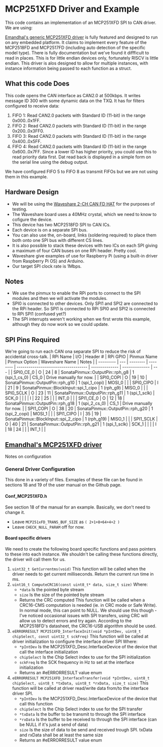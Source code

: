 <!--
Copyright lowRISC Contributors.
SPDX-License-Identifier: Apache-2.0
-->
# MCP251XFD Driver and Example

This code contains an implementation of an MCP251XFD SPI to CAN driver.
We are using:

[Emandhal's generic MCP251XFD driver](https://github.com/Emandhal/MCP251XFD) is fully featured and designed to run on any embedded platform. It claims to implement every feature of the MCP2518FD and MCP2517FD (including auto detection of the specific model type). There is fully documentation but we've found it diffficult to read in places. This is for little endian devices only, fortunately RISCV is little endian. This driver is alos designed to allow for multiple instances, with instance information being passed to each function as a struct.

## What this code Does
This code opens the CAN interface as CAN2.0 at 500kbps. It writes message ID 300 with some dynamic data on the TXQ. It has for filters configured to receive data:
1. FIFO 1: Read CAN2.0 packets with Standard ID (11-bit) in the range 0x000..0x1FF.
2. FIFO 2: Read CAN2.0 packets with Standard ID (11-bit) in the range 0x200..0x3FF0.
3. FIFO 3: Read CAN2.0 packets with Standard ID (11-bit) in the range 0x400..0x5FF.
4. FIFO 4: Read CAN2.0 packets with Standard ID (11-bit) in the range 0x600..0x7FF.
Since a lower ID has higher priority, you could use this to read priority data first.
Dat read back is displayed in a simple form on the serial line using the debug output.

We have configured FIFO 5 to FIFO 8 as transmit FIFOs but we are not using them in this example.

## Hardware Design
* We will be using the [Waveshare 2-CH CAN FD HAT](https://www.waveshare.com/wiki/2-CH_CAN_FD_HAT) for the purposes of testing.
* The Waveshare board uses a 40MHz crystal, which we need to know to cofigure the device.
* This device has two MCP2518FD SPI to CAN ICs.
* Each device is on a separate SPI bus.
* You can also use the, on-board, links (soldering required) to place them both onto one SPI bus with different CS lines.
* It is also possible to stack these devices with two ICs on each SPI giving a maximum of four CAN buses on one RPi header. Pretty cool.
* Waveshare give examples of use for Raspberry Pi (using a built-in driver from Raspberry Pi OS) and Arduino.
* Our target SPI clock rate is 1Mbps.

## Notes
* We use the pinmux to enable the RPi ports to connect to the SPI modules and then we will activate the modules.
* SPI0 is connected to other devices. Only SPI1 and SPI2 are connected to the RPi header. So SPI1 is connected to RPi SPI0 and SPI2 is connected to RPi SPI1 (confused yet?)
* The SPI interrupts weren't working when we first wrote this example, although they do now work so we could update.

## SPI Pins Required
We're going to run each CAN ona separate SPI to reduce the risk of accidental cross-talk.
|  RPi Name | I/O | Header # | RPi GPIO | Pinmux Name                          | Pinmux Option  | Waveshare Name | Notes |
| --------- | --- | -------- | -------- | ------------------------------------ | -------------- | -------------- | --- |
| SPI0_CE_0 |  O  |    24    |     8    | SonataPinmux::OutputPin::rph_g8      | 1 (spi_1_cs_0) | CS_0           | Drive manually for now. |
| SPI0_COPI |  O  |    19    |    10    | SonataPinmux::OutputPin::rph_g10     | 1 (spi_1_copi) | MOSI_0         |     |
| SPI0_CIPO |  I  |    21    |     9    | SonataPinmux::BlockInput::spi_1_cipo | 1 (rph_g9)     | MISO_0         |     |
| SPI0_SCLK |  O  |    23    |    11    | SonataPinmux::OutputPin::rph_g11     | 1 (spi_1_sclk) | SCK_0          |     |
|           |  I  |    22    |    25    |                                      |                | INT_0          |     |
| SPI1_CE_0 |  O  |    12    |    18    | SonataPinmux::OutputPin::rph_g18     | 1 (spi_2_cs_0) | CS_1           | Drive manually for now. |
| SPI1_COPI |  O  |    38    |    20    | SonataPinmux::OutputPin::rph_g20     | 1 (spi_2_copi) | MOSI_1         |     |
| SPI1_CIPO |  I  |    35    |    19    | SonataPinmux::BlockInput::spi_2_cipo | 1 (rph_g19)    | MISO_1         |     |
| SPI1_SCLK |  O  |    40    |    21    | SonataPinmux::OutputPin::rph_g21     | 1 (spi_1_sclk) | SCK_1          |     |
|           |  I  |    18    |    24    |                                      |                | INT_1          |     |

## [Emandhal's MCP251XFD driver](https://github.com/Emandhal/MCP251XFD)

Notes on configuration
### General Driver Configuration
This done in a variety of files. Exmaples of these file can be found in sections 18 and 19 of the user manual on the Github page.

#### Conf_MCP251XFD.h
See section 18 of the manual for an example. Basically, we don't need to change it.
* Leave ```MCP251xFD_TRANS_BUF_SIZE``` as ```( 2+1+8+64+4+2 )```
* Leave ```CHECK_NULL_PARAM``` off for now.

#### Board specific drivers
We need to create the following board specific functions and pass pointers to these into each instance. We shouldn't be calling these functions directly, the driver will call them for us.
1. `uint32_t GetCurrentms(void)`
  This function will be called when the driver needs to get current milliseconds.
  Return the current run time in ms.
2. `uint16_t ComputeCRC16(const uint8_t* data, size_t size)`
  Where:
    * `*data` Is the pointed byte stream
    * `size` Is the size of the pointed byte stream
    * Returns the CRC computed
  This function will be called when a CRC16-CMS computation is needed (ie. in CRC mode or Safe Write). In normal
mode, this can point to NULL. We should use this though - I've noticed occasional issues with SPI transfers, using CRC will allow us to detect errors and try again. According to the MCP2518FD's datasheet, the CRC16-USB algorithm should be used.
3. `eERRORRESULT MCP251XFD_InterfaceInit(void *pIntDev, uint8_t chipSelect, const uint32_t sckFreq)`
  This function will be called at driver initialization to configure the interface driver SPI
  Where:
    * `*pIntDev` Is the MCP251XFD_Desc.InterfaceDevice of the device that call the interface initialization
    * `chipSelect` Is the Chip Select index to use for the SPI initialization
    * `sckFreq` Is the SCK frequency in Hz to set at the interface initialization
    * Returns an #eERRORRESULT value enum
4. `eERRORRESULT MCP251XFD_InterfaceTransfer(void *pIntDev, uint8_t chipSelect, uint8_t *txData, uint8_t *rxData,
size_t size)`
  This function will be called at driver read/write data from/to the interface driver SPI.
    * `*pIntDev` Is the MCP251XFD_Desc.InterfaceDevice of the device that call this function
    * `chipSelect` Is the Chip Select index to use for the SPI transfer
    * `*txData` Is the buffer to be transmit to through the SPI interface
    * `*rxData` Is the buffer to be received to through the SPI interface (can be NULL if it's just a send of
data)
    * `size` Is the size of data to be send and received trough SPI. txData and rxData shall be at least the
same size
    * Returns an #eERRORRESULT value enum

